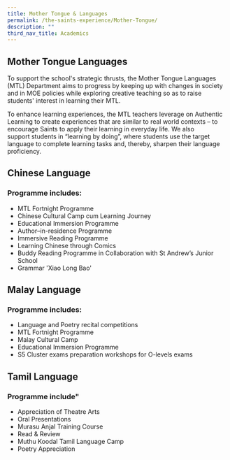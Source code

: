 ```yaml
---
title: Mother Tongue & Languages
permalink: /the-saints-experience/Mother-Tongue/
description: ""
third_nav_title: Academics
---
```

## Mother Tongue Languages


To support the school's strategic thrusts, the Mother Tongue Languages (MTL) Department aims to progress by keeping up with changes in society and in MOE policies while exploring creative teaching so as to raise students' interest in learning their MTL.

  

To enhance learning experiences, the MTL teachers leverage on Authentic Learning to create experiences that are similar to real world contexts – to encourage Saints to apply their learning in everyday life. We also support students in “learning by doing”, where students use the target language to complete learning tasks and, thereby, sharpen their language proficiency.

  

Chinese Language
----------------

### Programme includes:

*   MTL Fortnight Programme
*   Chinese Cultural Camp cum Learning Journey
*   Educational Immersion Programme
*   Author–in-residence Programme
*   Immersive Reading Programme
*   Learning Chinese through Comics
*   Buddy Reading Programme in Collaboration with St Andrew’s Junior School
*   Grammar 'Xiao Long Bao' 

  

Malay Language
--------------

### Programme includes:

*   Language and Poetry recital competitions
*   MTL Fortnight Programme
*   Malay Cultural Camp
*   Educational Immersion Programme
*   S5 Cluster exams preparation workshops for O-levels exams

  

Tamil Language
--------------

### Programme include"

*   Appreciation of Theatre Arts
*   Oral Presentations
*   Murasu Anjal Training Course
*   Read & Review
*   Muthu Koodal Tamil Language Camp
*   Poetry Appreciation

###
